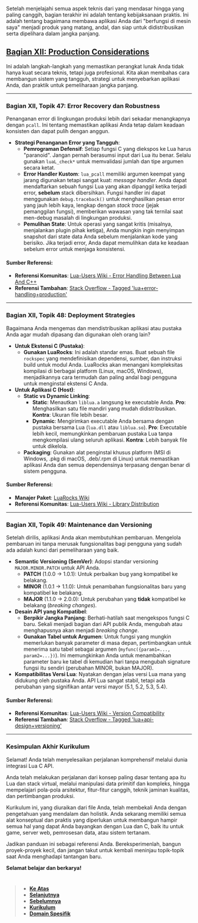 Setelah menjelajahi semua aspek teknis dari yang mendasar hingga yang paling canggih, bagian terakhir ini adalah tentang kebijaksanaan praktis. Ini adalah tentang bagaimana membawa aplikasi Anda dari "berfungsi di mesin saya" menjadi produk yang matang, andal, dan siap untuk didistribusikan serta dipelihara dalam jangka panjang.

## [Bagian XII: Production Considerations][0]

Ini adalah langkah-langkah yang memastikan perangkat lunak Anda tidak hanya kuat secara teknis, tetapi juga profesional. Kita akan membahas cara membangun sistem yang tangguh, strategi untuk menyebarkan aplikasi Anda, dan praktik untuk pemeliharaan jangka panjang.

---

### **Bagian XII, Topik 47: Error Recovery dan Robustness**

Penanganan error di lingkungan produksi lebih dari sekadar menangkapnya dengan `pcall`. Ini tentang memastikan aplikasi Anda tetap dalam keadaan konsisten dan dapat pulih dengan anggun.

- **Strategi Penanganan Error yang Tangguh**:
  - **Pemrograman Defensif**: Setiap fungsi C yang diekspos ke Lua harus "paranoid". Jangan pernah berasumsi input dari Lua itu benar. Selalu gunakan `luaL_check*` untuk memvalidasi jumlah dan tipe argumen secara ketat.
  - **Error Handler Kustom**: `lua_pcall` memiliki argumen keempat yang jarang digunakan tetapi sangat kuat: _message handler_. Anda dapat mendaftarkan sebuah fungsi Lua yang akan dipanggil ketika terjadi error, **sebelum** stack dibersihkan. Fungsi handler ini dapat menggunakan `debug.traceback()` untuk menghasilkan pesan error yang jauh lebih kaya, lengkap dengan _stack trace_ (jejak pemanggilan fungsi), memberikan wawasan yang tak ternilai saat men-debug masalah di lingkungan produksi.
  - **Pemulihan State**: Untuk operasi yang sangat kritis (misalnya, menjalankan plugin pihak ketiga), Anda mungkin ingin menyimpan snapshot dari state data Anda sebelum menjalankan kode yang berisiko. Jika terjadi error, Anda dapat memulihkan data ke keadaan sebelum error untuk menjaga konsistensi.

#### **Sumber Referensi:**

- **Referensi Komunitas**: [Lua-Users Wiki - Error Handling Between Lua And C++](https://www.google.com/search?q=http.lua-users.org/wiki/ErrorHandlingBetweenLuaAndCplusplus)
- **Referensi Tambahan**: [Stack Overflow - Tagged 'lua+error-handling+production'](https://stackoverflow.com/questions/tagged/lua+error-handling+production)

---

### **Bagian XII, Topik 48: Deployment Strategies**

Bagaimana Anda mengemas dan mendistribusikan aplikasi atau pustaka Anda agar mudah dipasang dan digunakan oleh orang lain?

- **Untuk Ekstensi C (Pustaka)**:
  - **Gunakan LuaRocks**: Ini adalah standar emas. Buat sebuah file `rockspec` yang mendefinisikan dependensi, sumber, dan instruksi build untuk modul Anda. LuaRocks akan menangani kompleksitas kompilasi di berbagai platform (Linux, macOS, Windows), menjadikannya cara termudah dan paling andal bagi pengguna untuk menginstal ekstensi C Anda.
- **Untuk Aplikasi C (Host)**:
  - **Static vs Dynamic Linking**:
    - **Static**: Menautkan `liblua.a` langsung ke executable Anda. **Pro**: Menghasilkan satu file mandiri yang mudah didistribusikan. **Kontra**: Ukuran file lebih besar.
    - **Dynamic**: Mengirimkan executable Anda bersama dengan pustaka bersama Lua (`lua.dll` atau `liblua.so`). **Pro**: Executable lebih kecil, memungkinkan pembaruan pustaka Lua tanpa mengkompilasi ulang seluruh aplikasi. **Kontra**: Lebih banyak file untuk dikelola.
  - **Packaging**: Gunakan alat penginstal khusus platform (MSI di Windows, .pkg di macOS, .deb/.rpm di Linux) untuk memastikan aplikasi Anda dan semua dependensinya terpasang dengan benar di sistem pengguna.

#### **Sumber Referensi:**

- **Manajer Paket**: [LuaRocks Wiki](https://github.com/luarocks/luarocks/wiki)
- **Referensi Komunitas**: [Lua-Users Wiki - Library Distribution](http://lua-users.org/wiki/LibraryDistribution)

---

### **Bagian XII, Topik 49: Maintenance dan Versioning**

Setelah dirilis, aplikasi Anda akan membutuhkan pembaruan. Mengelola pembaruan ini tanpa merusak fungsionalitas bagi pengguna yang sudah ada adalah kunci dari pemeliharaan yang baik.

- **Semantic Versioning (SemVer)**: Adopsi standar versioning `MAJOR.MINOR.PATCH` untuk API Anda.
  - **PATCH** (1.0.0 -\> 1.0.1): Untuk perbaikan bug yang kompatibel ke belakang.
  - **MINOR** (1.0.1 -\> 1.1.0): Untuk penambahan fungsionalitas baru yang kompatibel ke belakang.
  - **MAJOR** (1.1.0 -\> 2.0.0): Untuk perubahan yang **tidak** kompatibel ke belakang (_breaking changes_).
- **Desain API yang Kompatibel**:
  - **Berpikir Jangka Panjang**: Berhati-hatilah saat mengekspos fungsi C baru. Sekali menjadi bagian dari API publik Anda, mengubah atau menghapusnya akan menjadi _breaking change_.
  - **Gunakan Tabel untuk Argumen**: Untuk fungsi yang mungkin memerlukan banyak parameter di masa depan, pertimbangkan untuk menerima satu tabel sebagai argumen (`myfunc({param1=..., param2=...})`). Ini memungkinkan Anda untuk menambahkan parameter baru ke tabel di kemudian hari tanpa mengubah signature fungsi itu sendiri (perubahan MINOR, bukan MAJOR).
- **Kompatibilitas Versi Lua**: Nyatakan dengan jelas versi Lua mana yang didukung oleh pustaka Anda. API Lua sangat stabil, tetapi ada perubahan yang signifikan antar versi mayor (5.1, 5.2, 5.3, 5.4).

#### **Sumber Referensi:**

- **Referensi Komunitas**: [Lua-Users Wiki - Version Compatibility](http://lua-users.org/wiki/VersionCompatibility)
- **Referensi Tambahan**: [Stack Overflow - Tagged 'lua+api-design+versioning'](https://stackoverflow.com/questions/tagged/lua+api-design+versioning)

---

### **Kesimpulan Akhir Kurikulum**

Selamat\! Anda telah menyelesaikan perjalanan komprehensif melalui dunia integrasi Lua C API.

Anda telah melakukan perjalanan dari konsep paling dasar tentang apa itu Lua dan stack virtual, melalui manipulasi data primitif dan kompleks, hingga mempelajari pola-pola arsitektur, fitur-fitur canggih, teknik jaminan kualitas, dan pertimbangan produksi.

Kurikulum ini, yang diuraikan dari file Anda, telah membekali Anda dengan pengetahuan yang mendalam dan holistik. Anda sekarang memiliki semua alat konseptual dan praktis yang diperlukan untuk membangun hampir semua hal yang dapat Anda bayangkan dengan Lua dan C, baik itu untuk game, server web, pemrosesan data, atau sistem tertanam.

Jadikan panduan ini sebagai referensi Anda. Bereksperimenlah, bangun proyek-proyek kecil, dan jangan takut untuk kembali meninjau topik-topik saat Anda menghadapi tantangan baru.

**Selamat belajar dan berkarya\!**

#

> - **[Ke Atas](#)**
> - **[Selanjutnya][selanjutnya]**
> - **[Sebelumnya][sebelumnya]**
> - **[Kurikulum][kurikulum]**
> - **[Domain Spesifik][domain]**

[domain]: ../../../../../../README.md
[kurikulum]: ../../../../README.md
[sebelumnya]: ../bagian-11/README.md
[selanjutnya]: ../bagian-13/README.md

<!----------------------------------------------------->

[0]: ../../../README.md
[1]: ../
[2]: ../
[3]: ../
[4]: ../
[5]: ../
[6]: ../
[7]: ../
[8]: ../
[9]: ../
[10]: ../
[11]: ../
[12]: ../
[13]: ../
[14]: ../
[15]: ../
[16]: ../
[17]: ../
[18]: ../
